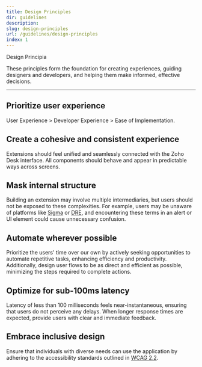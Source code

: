 ```yaml
---
title: Design Principles
dir: guidelines
description:
slug: design-principles
url: /guidelines/design-principles
index: 1
---
```


<script>
  import Text from "$lib/components/Text.svelte";
  import Fig from "$lib/components/Fig.svelte";
</script>

<Text tag="h1" type="h1-lora">
Design Principia
</Text>

These principles form the foundation for creating experiences, guiding designers and developers, and helping them make informed, effective decisions.

---

<Fig src="/assets/banner/_principia.jpg" height="720" />

## Prioritize user experience

User Experience > Developer Experience > Ease of Implementation.

## Create a cohesive and consistent experience

Extensions should feel unified and seamlessly connected with the Zoho Desk interface. All components should behave and appear in predictable ways across screens.

## Mask internal structure

Building an extension may involve multiple intermediaries, but users should not be exposed to these complexities. For example, users may be unaware of platforms like [Sigma](https://sigma.zoho.com/) or [DRE](https://www.zoho.com/deluge/help/overview.html), and encountering these terms in an alert or UI element could cause unnecessary confusion.

## Automate wherever possible

Prioritize the users' time over our own by actively seeking opportunities to automate repetitive tasks, enhancing efficiency and productivity. Additionally, design user flows to be as direct and efficient as possible, minimizing the steps required to complete actions.

## Optimize for sub-100ms latency

Latency of less than 100 milliseconds feels near-instantaneous, ensuring that users do not perceive any delays. When longer response times are expected, provide users with clear and immediate feedback.

## Embrace inclusive design

Ensure that individuals with diverse needs can use the application by adhering to the accessibility standards outlined in [WCAG 2.2](https://www.w3.org/TR/WCAG22/).

